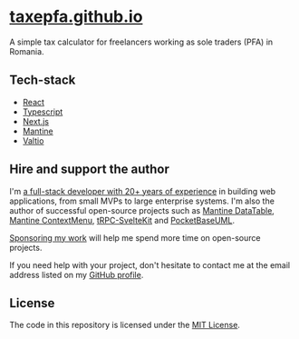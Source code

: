 # [taxepfa.github.io](https://taxepfa.github.io)

A simple tax calculator for freelancers working as sole traders (PFA) in Romania.

## Tech-stack

- [React](https://reactjs.org/)
- [Typescript](https://www.typescriptlang.org/)
- [Next.js](https://nextjs.org/)
- [Mantine](https://mantine.dev/)
- [Valtio](https://valtio.pmnd.rs/docs/introduction/getting-started)

## Hire and support the author

I'm [a full-stack developer with 20+ years of experience](https://github.com/icflorescu) in building web applications, from small MVPs to large enterprise systems.
I'm also the author of successful open-source projects such as [Mantine DataTable](https://icflorescu.github.io/mantine-datatable/), [Mantine ContextMenu](https://icflorescu.github.io/mantine-contextmenu/), [tRPC-SvelteKit](https://icflorescu.github.io/trpc-sveltekit/) and [PocketBaseUML](https://pocketbase-uml.github.io/).

[Sponsoring my work](https://github.com/sponsors/icflorescu) will help me spend more time on open-source projects.

If you need help with your project, don't hesitate to contact me at the email address listed on my [GitHub profile](https://github.com/icflorescu).

## License

The code in this repository is licensed under the [MIT License](LICENSE).

